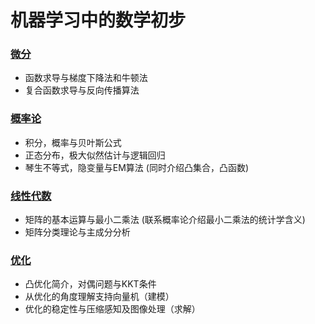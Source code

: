 # 机器学习中的数学初步

### [微分](https://github.com/fengguan/education/tree/master/Mathematics/Calculus)
* 函数求导与梯度下降法和牛顿法
* 复合函数求导与反向传播算法

### [概率论](https://github.com/fengguan/education/tree/master/Mathematics/probability)
* 积分，概率与贝叶斯公式
* 正态分布，极大似然估计与逻辑回归
* 琴生不等式，隐变量与EM算法 (同时介绍凸集合，凸函数)

### [线性代数](https://github.com/fengguan/education/tree/master/Mathematics/LinearAlgebra)
* 矩阵的基本运算与最小二乘法 (联系概率论介绍最小二乘法的统计学含义)
* 矩阵分类理论与主成分分析 

### [优化](https://github.com/fengguan/education/blob/master/Mathematics/optimization/README.md)
* 凸优化简介，对偶问题与KKT条件
* 从优化的角度理解支持向量机（建模）
* 优化的稳定性与压缩感知及图像处理（求解）
